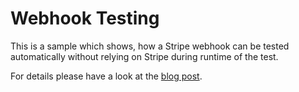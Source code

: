 # Webhook Testing

This is a sample which shows, how a Stripe webhook can be tested automatically without relying on Stripe during runtime of the test.

For details please have a look at the [blog post](https://blog.mimacom.com/testing-stripe-webhooks-without-stripe/).
